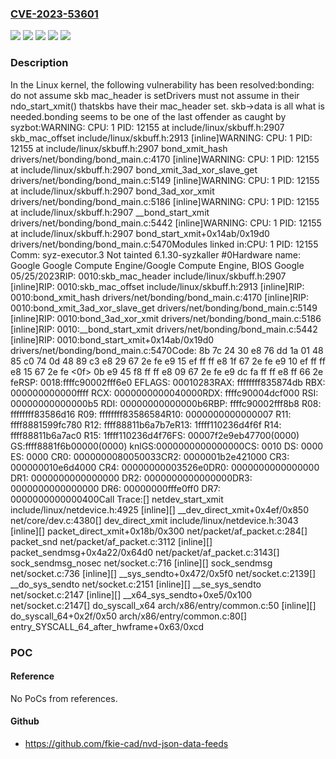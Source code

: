 ### [CVE-2023-53601](https://cve.mitre.org/cgi-bin/cvename.cgi?name=CVE-2023-53601)
![](https://img.shields.io/static/v1?label=Product&message=Linux&color=blue)
![](https://img.shields.io/static/v1?label=Version&message=&color=brightgreen)
![](https://img.shields.io/static/v1?label=Version&message=5.12%20&color=brightgreen)
![](https://img.shields.io/static/v1?label=Version&message=7b8fc0103bb51d1d3e1fb5fd67958612e709f883%20&color=brightgreen)
![](https://img.shields.io/static/v1?label=Vulnerability&message=n%2Fa&color=blue)

### Description

In the Linux kernel, the following vulnerability has been resolved:bonding: do not assume skb mac_header is setDrivers must not assume in their ndo_start_xmit() thatskbs have their mac_header set. skb->data is all what is needed.bonding seems to be one of the last offender as caught by syzbot:WARNING: CPU: 1 PID: 12155 at include/linux/skbuff.h:2907 skb_mac_offset include/linux/skbuff.h:2913 [inline]WARNING: CPU: 1 PID: 12155 at include/linux/skbuff.h:2907 bond_xmit_hash drivers/net/bonding/bond_main.c:4170 [inline]WARNING: CPU: 1 PID: 12155 at include/linux/skbuff.h:2907 bond_xmit_3ad_xor_slave_get drivers/net/bonding/bond_main.c:5149 [inline]WARNING: CPU: 1 PID: 12155 at include/linux/skbuff.h:2907 bond_3ad_xor_xmit drivers/net/bonding/bond_main.c:5186 [inline]WARNING: CPU: 1 PID: 12155 at include/linux/skbuff.h:2907 __bond_start_xmit drivers/net/bonding/bond_main.c:5442 [inline]WARNING: CPU: 1 PID: 12155 at include/linux/skbuff.h:2907 bond_start_xmit+0x14ab/0x19d0 drivers/net/bonding/bond_main.c:5470Modules linked in:CPU: 1 PID: 12155 Comm: syz-executor.3 Not tainted 6.1.30-syzkaller #0Hardware name: Google Google Compute Engine/Google Compute Engine, BIOS Google 05/25/2023RIP: 0010:skb_mac_header include/linux/skbuff.h:2907 [inline]RIP: 0010:skb_mac_offset include/linux/skbuff.h:2913 [inline]RIP: 0010:bond_xmit_hash drivers/net/bonding/bond_main.c:4170 [inline]RIP: 0010:bond_xmit_3ad_xor_slave_get drivers/net/bonding/bond_main.c:5149 [inline]RIP: 0010:bond_3ad_xor_xmit drivers/net/bonding/bond_main.c:5186 [inline]RIP: 0010:__bond_start_xmit drivers/net/bonding/bond_main.c:5442 [inline]RIP: 0010:bond_start_xmit+0x14ab/0x19d0 drivers/net/bonding/bond_main.c:5470Code: 8b 7c 24 30 e8 76 dd 1a 01 48 85 c0 74 0d 48 89 c3 e8 29 67 2e fe e9 15 ef ff ff e8 1f 67 2e fe e9 10 ef ff ff e8 15 67 2e fe <0f> 0b e9 45 f8 ff ff e8 09 67 2e fe e9 dc fa ff ff e8 ff 66 2e feRSP: 0018:ffffc90002fff6e0 EFLAGS: 00010283RAX: ffffffff835874db RBX: 000000000000ffff RCX: 0000000000040000RDX: ffffc90004dcf000 RSI: 00000000000000b5 RDI: 00000000000000b6RBP: ffffc90002fff8b8 R08: ffffffff83586d16 R09: ffffffff83586584R10: 0000000000000007 R11: ffff8881599fc780 R12: ffff88811b6a7b7eR13: 1ffff110236d4f6f R14: ffff88811b6a7ac0 R15: 1ffff110236d4f76FS: 00007f2e9eb47700(0000) GS:ffff8881f6b00000(0000) knlGS:0000000000000000CS: 0010 DS: 0000 ES: 0000 CR0: 0000000080050033CR2: 0000001b2e421000 CR3: 000000010e6d4000 CR4: 00000000003526e0DR0: 0000000000000000 DR1: 0000000000000000 DR2: 0000000000000000DR3: 0000000000000000 DR6: 00000000fffe0ff0 DR7: 0000000000000400Call Trace:<TASK>[<ffffffff8471a49f>] netdev_start_xmit include/linux/netdevice.h:4925 [inline][<ffffffff8471a49f>] __dev_direct_xmit+0x4ef/0x850 net/core/dev.c:4380[<ffffffff851d845b>] dev_direct_xmit include/linux/netdevice.h:3043 [inline][<ffffffff851d845b>] packet_direct_xmit+0x18b/0x300 net/packet/af_packet.c:284[<ffffffff851c7472>] packet_snd net/packet/af_packet.c:3112 [inline][<ffffffff851c7472>] packet_sendmsg+0x4a22/0x64d0 net/packet/af_packet.c:3143[<ffffffff8467a4b2>] sock_sendmsg_nosec net/socket.c:716 [inline][<ffffffff8467a4b2>] sock_sendmsg net/socket.c:736 [inline][<ffffffff8467a4b2>] __sys_sendto+0x472/0x5f0 net/socket.c:2139[<ffffffff8467a715>] __do_sys_sendto net/socket.c:2151 [inline][<ffffffff8467a715>] __se_sys_sendto net/socket.c:2147 [inline][<ffffffff8467a715>] __x64_sys_sendto+0xe5/0x100 net/socket.c:2147[<ffffffff8553071f>] do_syscall_x64 arch/x86/entry/common.c:50 [inline][<ffffffff8553071f>] do_syscall_64+0x2f/0x50 arch/x86/entry/common.c:80[<ffffffff85600087>] entry_SYSCALL_64_after_hwframe+0x63/0xcd

### POC

#### Reference
No PoCs from references.

#### Github
- https://github.com/fkie-cad/nvd-json-data-feeds

